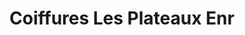 ---
title: "Coiffures Les Plateaux Enr"
url: /trois-rivieres/coiffures-les-plateaux-enr/
shop: hairdresser
---
